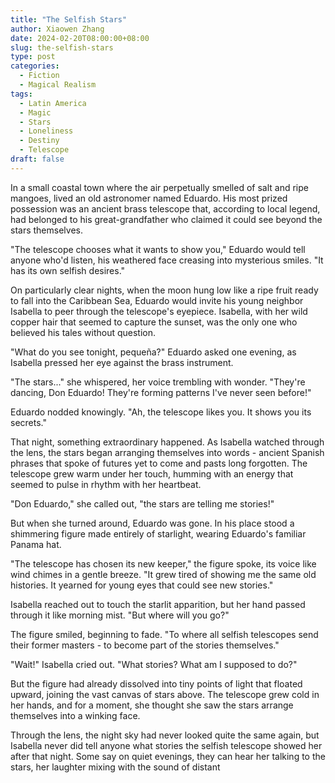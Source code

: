 ```yaml
---
title: "The Selfish Stars"
author: Xiaowen Zhang
date: 2024-02-20T08:00:00+08:00
slug: the-selfish-stars
type: post
categories:
  - Fiction
  - Magical Realism
tags:
  - Latin America
  - Magic
  - Stars
  - Loneliness
  - Destiny
  - Telescope
draft: false
---
```


In a small coastal town where the air perpetually smelled of salt and ripe mangoes, lived an old astronomer named Eduardo. His most prized possession was an ancient brass telescope that, according to local legend, had belonged to his great-grandfather who claimed it could see beyond the stars themselves.

"The telescope chooses what it wants to show you," Eduardo would tell anyone who'd listen, his weathered face creasing into mysterious smiles. "It has its own selfish desires."

On particularly clear nights, when the moon hung low like a ripe fruit ready to fall into the Caribbean Sea, Eduardo would invite his young neighbor Isabella to peer through the telescope's eyepiece. Isabella, with her wild copper hair that seemed to capture the sunset, was the only one who believed his tales without question.

"What do you see tonight, pequeña?" Eduardo asked one evening, as Isabella pressed her eye against the brass instrument.

"The stars..." she whispered, her voice trembling with wonder. "They're dancing, Don Eduardo! They're forming patterns I've never seen before!"

Eduardo nodded knowingly. "Ah, the telescope likes you. It shows you its secrets."

That night, something extraordinary happened. As Isabella watched through the lens, the stars began arranging themselves into words - ancient Spanish phrases that spoke of futures yet to come and pasts long forgotten. The telescope grew warm under her touch, humming with an energy that seemed to pulse in rhythm with her heartbeat.

"Don Eduardo," she called out, "the stars are telling me stories!"

But when she turned around, Eduardo was gone. In his place stood a shimmering figure made entirely of starlight, wearing Eduardo's familiar Panama hat.

"The telescope has chosen its new keeper," the figure spoke, its voice like wind chimes in a gentle breeze. "It grew tired of showing me the same old histories. It yearned for young eyes that could see new stories."

Isabella reached out to touch the starlit apparition, but her hand passed through it like morning mist. "But where will you go?"

The figure smiled, beginning to fade. "To where all selfish telescopes send their former masters - to become part of the stories themselves."

"Wait!" Isabella cried out. "What stories? What am I supposed to do?"

But the figure had already dissolved into tiny points of light that floated upward, joining the vast canvas of stars above. The telescope grew cold in her hands, and for a moment, she thought she saw the stars arrange themselves into a winking face.

Through the lens, the night sky had never looked quite the same again, but Isabella never did tell anyone what stories the selfish telescope showed her after that night. Some say on quiet evenings, they can hear her talking to the stars, her laughter mixing with the sound of distant
